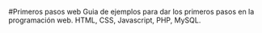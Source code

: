 #Primeros pasos web
Guia de ejemplos para dar los primeros pasos en la programación web. HTML, CSS, Javascript, PHP, MySQL.
